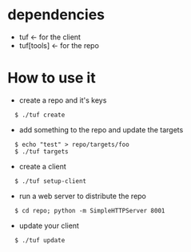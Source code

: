# dependencies
  * tuf         <- for the client
  * tuf[tools]  <- for the repo


# How to use it
* create a repo and it's keys
```
  $ ./tuf create
```
* add something to the repo and update the targets
```
  $ echo "test" > repo/targets/foo
  $ ./tuf targets
```
* create a client
```
  $ ./tuf setup-client
```
* run a web server to distribute the repo
```
  $ cd repo; python -m SimpleHTTPServer 8001
```
* update your client
```
  $ ./tuf update
```
